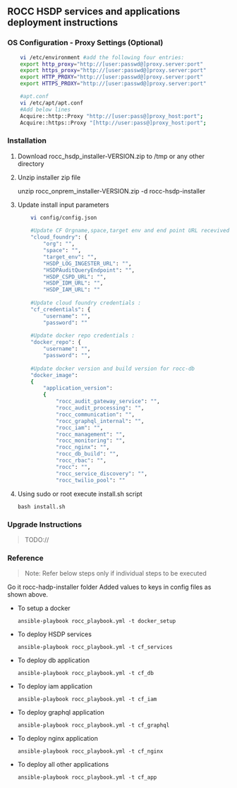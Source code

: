 ## ROCC HSDP services and applications deployment instructions


### OS Configuration - Proxy Settings (Optional)

```bash
    vi /etc/environment #add the following four entries:
    export http_proxy="http://[user:passwd@]proxy.server:port"
    export https_proxy="http://[user:passwd@]proxy.server:port"
    export HTTP_PROXY="http://[user:passwd@]proxy.server:port"
    export HTTPS_PROXY="http://[user:passwd@]proxy.server:port"

    #apt.conf
    vi /etc/apt/apt.conf
    #Add below lines
    Acquire::http::Proxy "http://[user:pass@]proxy_host:port";
    Acquire::https::Proxy "[http://user:pass@]proxy_host:port";
```

### Installation

1. Download rocc_hsdp_installer-VERSION.zip to /tmp or any other directory

2. Unzip installer zip file

     unzip rocc_onprem_installer-VERSION.zip -d rocc-hsdp-installer
    
    
3. Update install input parameters


    ```bash
        vi config/config.json
        
        #Update CF Orgname,space,target env and end point URL recevived from HSDP
        "cloud_foundry": {
            "org": "",	
            "space": "",
            "target_env": "",
            "HSDP_LOG_INGESTER_URL": "",
            "HSDPAuditQueryEndpoint": "",
            "HSDP_CSPD_URL": "",
            "HSDP_IDM_URL": "",
            "HSDP_IAM_URL": ""
     
        #Update cloud foundry credentials :
        "cf_credentials": {
            "username": "",
            "password": ""
  
        #Update docker repo credentials : 
        "docker_repo": {
            "username": "",
            "password": "",
                     
        #Update docker version and build version for rocc-db
        "docker_image": 
        {
            "application_version": 
            {
                "rocc_audit_gateway_service": "",
                "rocc_audit_processing": "",
                "rocc_communication": "",
                "rocc_graphql_internal": "",
                "rocc_iam": "",
                "rocc_management": "",
                "rocc_monitoring": "",
                "rocc_nginx": "",
                "rocc_db_build": "",
                "rocc_rbac": "",
                "rocc": "",
                "rocc_service_discovery": "",
                "rocc_twilio_pool": ""
    ```

4. Using sudo or root execute install.sh script


    ```
    bash install.sh
    ```

### Upgrade Instructions
> TODO://

### Reference
> Note: Refer below steps only if individual steps to be executed 

Go it rocc-hadp-installer folder
Added values to keys in config files as shown above.

* To setup a docker

    ```
    ansible-playbook rocc_playbook.yml -t docker_setup
    ```

* To deploy HSDP services

    ```
    ansible-playbook rocc_playbook.yml -t cf_services
    ```

* To deploy db application

    ```
    ansible-playbook rocc_playbook.yml -t cf_db 
    ```

* To deploy iam application

    ```
    ansible-playbook rocc_playbook.yml -t cf_iam
    ```

* To deploy graphql application

    ```
    ansible-playbook rocc_playbook.yml -t cf_graphql
    ```

* To deploy nginx application

    ```
    ansible-playbook rocc_playbook.yml -t cf_nginx
    ```

* To deploy all other applications

    ```
    ansible-playbook rocc_playbook.yml -t cf_app
    ```

